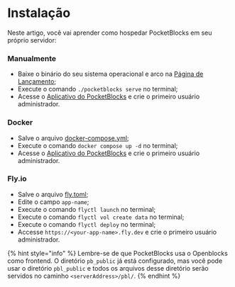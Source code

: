 # Instalação

Neste artigo, você vai aprender como hospedar PocketBlocks em seu próprio servidor:

### Manualmente

- Baixe o binário do seu sistema operacional e arco na [Página de Lançamento](https://github.com/internoapp/pocketblocks/releases);
- Execute o comando `./pocketblocks serve` no terminal;
- Acesse o [Aplicativo do PocketBlocks](http://localhost:8090) e crie o primeiro usuário administrador.

### Docker

- Salve o arquivo [docker-compose.yml](https://raw.githubusercontent.com/internoapp/pocketblocks/main/docker-compose.yml);
- Execute o comando `docker compose up -d` no terminal;
- Acesse o [Aplicativo do PocketBlocks](http://localhost:8080) e crie o primeiro usuário administrador.

### Fly.io

- Salve o arquivo [fly.toml](https://raw.githubusercontent.com/internoapp/pocketblocks/main/fly.toml);
- Edite o campo `app-name`;
- Execute o comando `flyctl launch` no terminal;
- Execute o comando `flyctl vol create data` no terminal;
- Execute o comando `flyctl deploy` no terminal;
- Accesse `https://<your-app-name>.fly.dev` e crie o primeiro usuário administrador.

{% hint style="info" %}
Lembre-se de que PocketBlocks usa o Openblocks como frontend. O diretório `pb_public` já está configurado, mas você pode usar o diretório `pbl_public` e todos os arquivos desse diretório serão servidos no caminho `<serverAddress>/pbl/`.
{% endhint %}
